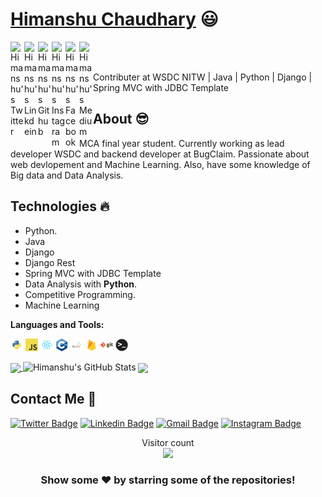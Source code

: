 
 # <a href="https://www.linkedin.com/in/kadianhimanshu/">Himanshu Chaudhary</a> :smiley:
 
 <a href="#">
  <img align="left" alt="Himanshu's Twitter" width="22px" src="https://cdn.jsdelivr.net/npm/simple-icons@v3/icons/twitter.svg" />
</a>
<a href="https://www.linkedin.com/in/kadianhimanshu/">
  <img align="left" alt="Himanshu's Linkdein" width="22px" src="https://cdn.jsdelivr.net/npm/simple-icons@v3/icons/linkedin.svg" />
</a>
<a href="https://github.com/himanshukadian">
  <img align="left" alt="Himanshu's Github" width="22px" src="https://cdn.jsdelivr.net/npm/simple-icons@v3/icons/github.svg" />
</a>
<a href="#">
  <img align="left" alt="Himanshu's Instagram" width="22px" src="https://cdn.jsdelivr.net/npm/simple-icons@v3/icons/instagram.svg" />
</a>
<a href="https://www.facebook.com/HimanshuChaudharykadian">
  <img align="left" alt="Himanshu's Facebook" width="22px" src="https://cdn.jsdelivr.net/npm/simple-icons@v3/icons/facebook.svg" />
</a>
<a href="#">
  <img align="left" alt="Himanshu's Medium" width="22px" src="https://cdn.jsdelivr.net/npm/simple-icons@v3/icons/medium.svg" />
</a>

<br/>
<br/>

Contributer at WSDC NITW | Java | Python | Django | Spring MVC with JDBC Template

## About :sunglasses:
MCA final year student. Currently working as lead developer WSDC and backend developer at BugClaim. Passionate about web devlopement and Machine Learning. Also, have some knowledge of Big data and Data Analysis.

## Technologies :fire:
- Python.
- Java
- Django
- Django Rest
- Spring MVC with JDBC Template
- Data Analysis with **Python**.
- Competitive Programming.
- Machine Learning

**Languages and Tools:**  

<code><img height="20" src="https://raw.githubusercontent.com/github/explore/80688e429a7d4ef2fca1e82350fe8e3517d3494d/topics/python/python.png"></code>
<code><img height="20" src="https://raw.githubusercontent.com/github/explore/80688e429a7d4ef2fca1e82350fe8e3517d3494d/topics/javascript/javascript.png"></code>
<code><img height="20" src="https://raw.githubusercontent.com/github/explore/80688e429a7d4ef2fca1e82350fe8e3517d3494d/topics/react/react.png"></code>
<code><img height="20" src="https://raw.githubusercontent.com/github/explore/80688e429a7d4ef2fca1e82350fe8e3517d3494d/topics/cpp/cpp.png"></code>
<code><img height="20" src="https://raw.githubusercontent.com/github/explore/80688e429a7d4ef2fca1e82350fe8e3517d3494d/topics/mysql/mysql.png"></code>
<code><img height="20" src="https://raw.githubusercontent.com/github/explore/80688e429a7d4ef2fca1e82350fe8e3517d3494d/topics/firebase/firebase.png"></code>
<code><img height="20" src="https://raw.githubusercontent.com/github/explore/80688e429a7d4ef2fca1e82350fe8e3517d3494d/topics/git/git.png"></code>
<code><img height="20" src="https://raw.githubusercontent.com/github/explore/80688e429a7d4ef2fca1e82350fe8e3517d3494d/topics/terminal/terminal.png"></code>


<a href="https://github.com/himanshukadian">
  <img align="center" src="https://github-readme-stats.vercel.app/api/top-langs/?username=himanshukadian&theme=radical" />
</a>

<img src="https://github-readme-stats.vercel.app/api?username=himanshukadian&&show_icons=true&theme=radical&line_height=27&v=5" alt="Himanshu's GitHub Stats" />


<a href="https://github.com/himanshukadian/nitadda">
  <img align="center" src="https://github-readme-stats.vercel.app/api/pin/?username=himanshukadian&repo=nitadda&theme=radical"  />
</a>    


##  Contact Me :speech_balloon:
[![Twitter Badge](https://img.shields.io/badge/-himanshukadian-1ca0f1?style=flat-square&labelColor=1ca0f1&logo=twitter&logoColor=white&link=#)](himanshukadian) [![Linkedin Badge](https://img.shields.io/badge/-himanshukadian-blue?style=flat-square&logo=Linkedin&logoColor=white&link=https://www.linkedin.com/in/kadianhimanshu/)](https://www.linkedin.com/in/kadianhimanshu/) [![Gmail Badge](https://img.shields.io/badge/-himanshuchaudhary.nitw@gmail.com-c14438?style=flat-square&logo=Gmail&logoColor=white&link=mailto:himanshuchaudhary.nitw@gmail.com)](mailto:himanshuchaudhary.nitw@gmail.com) [![Instagram Badge](https://img.shields.io/badge/-@himanshukadian-e4405f?style=flat-square&labelColor=f94877&logo=instagram&logoColor=white&link=#)](himanshukadian)

<p align="center"> 
  Visitor count<br>
  <img src="https://profile-counter.glitch.me/himanshukadian/count.svg" />
</p>


<div align="center">

### Show some ❤️ by starring some of the repositories!

</div>


